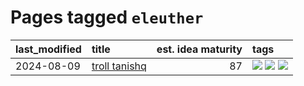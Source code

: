 # Pages tagged `eleuther`

|last_modified|title|est. idea maturity|tags
|:---|:---|---:|:---|
|2024-08-09|[troll tanishq](../troll_tanishq.md)|87|[![](https://img.shields.io/badge/tag-completed-496a1)](../tags/completed.md) [![](https://img.shields.io/badge/tag-eleuther-37db7)](../tags/eleuther.md) [![](https://img.shields.io/badge/tag-trash-fae99e)](../tags/trash.md)|